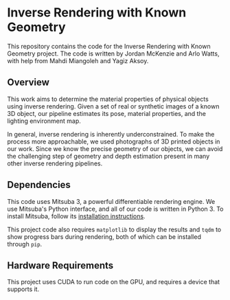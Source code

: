 # Inverse Rendering with Known Geometry

This repository contains the code for the Inverse Rendering with Known Geometry project. The code is written by Jordan McKenzie and Arlo Watts, with help from Mahdi Miangoleh and Yagiz Aksoy.

## Overview

This work aims to determine the material properties of physical objects using inverse rendering. Given a set of real or synthetic images of a known 3D object, our pipeline estimates its pose, material properties, and the lighting environment map.

In general, inverse rendering is inherently underconstrained. To make the process more approachable, we used photographs of 3D printed objects in our work. Since we know the precise geometry of our objects, we can avoid the challenging step of geometry and depth estimation present in many other inverse rendering pipelines.

## Dependencies

This code uses Mitsuba 3, a powerful differentiable rendering engine. We use Mitsuba's Python interface, and all of our code is written in Python 3. To install Mitsuba, follow its [installation instructions](https://mitsuba.readthedocs.io/en/stable/).

This project code also requires `matplotlib` to display the results and `tqdm` to show progress bars during rendering, both of which can be installed through `pip`.

## Hardware Requirements

This project uses CUDA to run code on the GPU, and requires a device that supports it.
